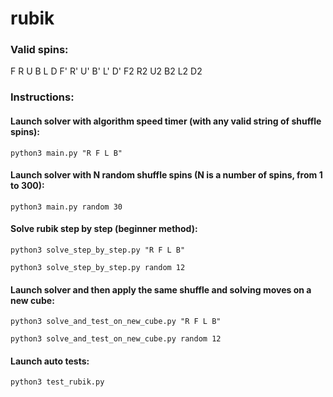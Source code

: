 # rubik

### Valid spins:
F  R  U  B  L  D
F' R' U' B' L' D'
F2 R2 U2 B2 L2 D2


### Instructions:

#### Launch solver with algorithm speed timer (with any valid string of shuffle spins):

`python3 main.py "R F L B"`


#### Launch solver with N random shuffle spins (N is a number of spins, from 1 to 300):
`python3 main.py random 30`



#### Solve rubik step by step (beginner method):
`python3 solve_step_by_step.py "R F L B"`

`python3 solve_step_by_step.py random 12`


#### Launch solver and then apply the same shuffle and solving moves on a new cube:
`python3 solve_and_test_on_new_cube.py "R F L B"`

`python3 solve_and_test_on_new_cube.py random 12`


#### Launch auto tests:
`python3 test_rubik.py`
